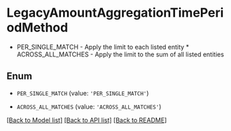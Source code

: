 # LegacyAmountAggregationTimePeriodMethod

* PER_SINGLE_MATCH - Apply the limit to each listed entity * ACROSS_ALL_MATCHES - Apply the limit to the sum of all listed entities 

## Enum

* `PER_SINGLE_MATCH` (value: `'PER_SINGLE_MATCH'`)

* `ACROSS_ALL_MATCHES` (value: `'ACROSS_ALL_MATCHES'`)

[[Back to Model list]](../README.md#documentation-for-models) [[Back to API list]](../README.md#documentation-for-api-endpoints) [[Back to README]](../README.md)


